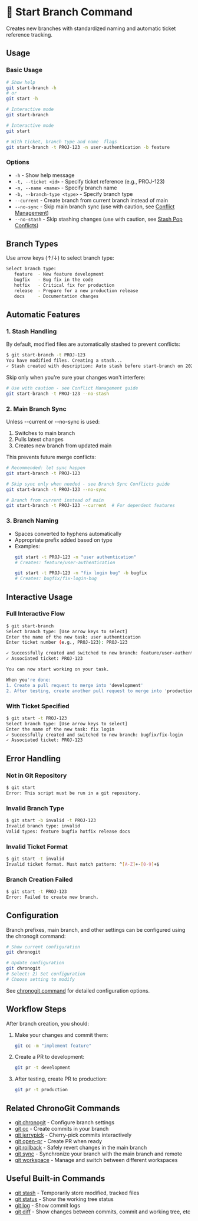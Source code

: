 # 🌿 Start Branch Command

Creates new branches with standardized naming and automatic ticket reference tracking.

## Usage

### Basic Usage

```bash
# Show help
git start-branch -h
# or
git start -h

# Interactive mode
git start-branch

# Interactive mode
git start 

# With ticket, branch type and name  flags
git start-branch -t PROJ-123 -n user-authentication -b feature
```

### Options

- `-h` - Show help message
- `-t, --ticket <id>` - Specify ticket reference (e.g., PROJ-123)
- `-n, --name <name>` - Specify branch name
- `-b, --branch-type <type>` - Specify branch type
- `--current` - Create branch from current branch instead of main
- `--no-sync` - Skip main branch sync (use with caution, see [Conflict Management](../workflow/best-practices.md#conflict-management))
- `--no-stash` - Skip stashing changes (use with caution, see [Stash Pop Conflicts](../workflow/best-practices.md#3-stash-pop-conflicts))

## Branch Types

Use arrow keys (↑/↓) to select branch type:
```bash
Select branch type:
   feature  - New feature development
   bugfix   - Bug fix in the code
   hotfix   - Critical fix for production
   release  - Prepare for a new production release
   docs     - Documentation changes
```

## Automatic Features

### 1. Stash Handling
By default, modified files are automatically stashed to prevent conflicts:
```bash
$ git start-branch -t PROJ-123
You have modified files. Creating a stash...
✓ Stash created with description: Auto stash before start-branch on 2024-01-20 10:30:45
```

Skip only when you're sure your changes won't interfere:
```bash
# Use with caution - see Conflict Management guide
git start-branch -t PROJ-123 --no-stash
```

### 2. Main Branch Sync
Unless --current or --no-sync is used:
1. Switches to main branch
2. Pulls latest changes
3. Creates new branch from updated main

This prevents future merge conflicts:
```bash
# Recommended: let sync happen
git start-branch -t PROJ-123

# Skip sync only when needed - see Branch Sync Conflicts guide
git start-branch -t PROJ-123 --no-sync

# Branch from current instead of main
git start-branch -t PROJ-123 --current  # For dependent features
```

### 3. Branch Naming
- Spaces converted to hyphens automatically
- Appropriate prefix added based on type
- Examples:
  ```bash
  git start -t PROJ-123 -n "user authentication"
  # Creates: feature/user-authentication
  
  git start -t PROJ-123 -n "fix login bug" -b bugfix
  # Creates: bugfix/fix-login-bug
  ```

## Interactive Usage

### Full Interactive Flow

```bash
$ git start-branch
Select branch type: [Use arrow keys to select]
Enter the name of the new task: user authentication
Enter ticket number (e.g., PROJ-123): PROJ-123

✓ Successfully created and switched to new branch: feature/user-authentication
✓ Associated ticket: PROJ-123

You can now start working on your task.

When you're done:
1. Create a pull request to merge into 'development'
2. After testing, create another pull request to merge into 'production'
```

### With Ticket Specified

```bash
$ git start -t PROJ-123
Select branch type: [Use arrow keys to select]
Enter the name of the new task: fix login
✓ Successfully created and switched to new branch: bugfix/fix-login
✓ Associated ticket: PROJ-123
```

## Error Handling

### Not in Git Repository
```bash
$ git start
Error: This script must be run in a git repository.
```

### Invalid Branch Type
```bash
$ git start -b invalid -t PROJ-123
Invalid branch type: invalid
Valid types: feature bugfix hotfix release docs
```

### Invalid Ticket Format
```bash
$ git start -t invalid
Invalid ticket format. Must match pattern: ^[A-Z]+-[0-9]+$
```

### Branch Creation Failed
```bash
$ git start -t PROJ-123
Error: Failed to create new branch.
```

## Configuration

Branch prefixes, main branch, and other settings can be configured using the chronogit command:

```bash
# Show current configuration
git chronogit

# Update configuration
git chronogit
# Select: 2) Set configuration
# Choose setting to modify
```

See [chronogit command](chronogit.md) for detailed configuration options.

## Workflow Steps

After branch creation, you should:

1. Make your changes and commit them:
   ```bash
   git cc -m "implement feature"
   ```

2. Create a PR to development:
   ```bash
   git pr -t development
   ```

3. After testing, create PR to production:
   ```bash
   git pr -t production
   ```

## Related ChronoGit Commands

- [git chronogit](chronogit.md) - Configure branch settings
- [git cc](conventional-commit.md) - Create commits in your branch
- [git jerrypick](jerrypick.md) - Cherry-pick commits interactively
- [git open-pr](open-pr.md) - Create PR when ready
- [git rollback](rollback.md) - Safely revert changes in the main branch
- [git sync](sync.md) - Synchronize your branch with the main branch and remote
- [git workspace](workspace.md) - Manage and switch between different workspaces

## Useful Built-in Commands

- [git stash](https://git-scm.com/docs/git-stash) - Temporarily store modified, tracked files
- [git status](https://git-scm.com/docs/git-status) - Show the working tree status
- [git log](https://git-scm.com/docs/git-log) - Show commit logs
- [git diff](https://git-scm.com/docs/git-diff) - Show changes between commits, commit and working tree, etc
